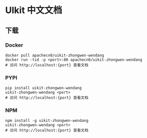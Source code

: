# UIkit 中文文档

## 下载

### Docker

```
docker pull apachecn0/uikit-zhongwen-wendang
docker run -tid -p <port>:80 apachecn0/uikit-zhongwen-wendang
# 访问 http://localhost:{port} 查看文档
```

### PYPI

```
pip install uikit-zhongwen-wendang
uikit-zhongwen-wendang <port>
# 访问 http://localhost:{port} 查看文档
```

### NPM

```
npm install -g uikit-zhongwen-wendang
uikit-zhongwen-wendang <port>
# 访问 http://localhost:{port} 查看文档
```